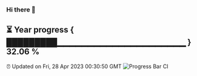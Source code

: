 ### Hi there 👋
⏳ Year progress { █████████▁▁▁▁▁▁▁▁▁▁▁▁▁▁▁▁▁▁▁▁▁ } 32.06 %
---
⏰ Updated on Fri, 28 Apr 2023 00:30:50 GMT
![Progress Bar CI](https://github.com/Moyi321/Moyi321/workflows/Progress%20Bar%20CI/badge.svg)
